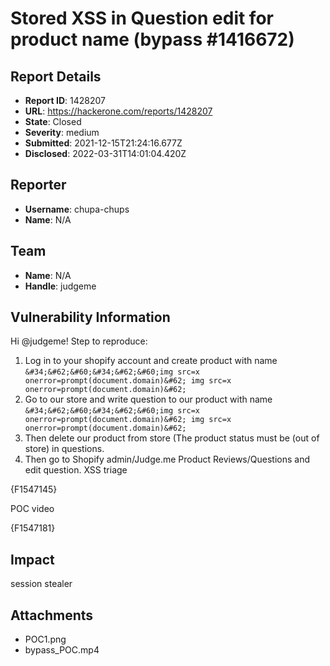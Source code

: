 # Stored XSS in Question edit for product name (bypass #1416672)

## Report Details
- **Report ID**: 1428207
- **URL**: https://hackerone.com/reports/1428207
- **State**: Closed
- **Severity**: medium
- **Submitted**: 2021-12-15T21:24:16.677Z
- **Disclosed**: 2022-03-31T14:01:04.420Z

## Reporter
- **Username**: chupa-chups
- **Name**: N/A

## Team
- **Name**: N/A
- **Handle**: judgeme

## Vulnerability Information
Hi @judgeme!
Step to reproduce:
1. Log in to your shopify account and create product with name `&#34;&#62;&#60;&#34;&#62;&#60;img src=x onerror=prompt(document.domain)&#62; img src=x onerror=prompt(document.domain)&#62;`
2. Go to our store and write question to our product with name `&#34;&#62;&#60;&#34;&#62;&#60;img src=x onerror=prompt(document.domain)&#62; img src=x onerror=prompt(document.domain)&#62;`
3. Then delete our product from store (The product status must be (out of store) in questions.
4. Then go to Shopify admin/Judge.me Product Reviews/Questions and edit question. XSS triage


{F1547145}


POC video

{F1547181}

## Impact

session stealer

## Attachments
- POC1.png
- bypass_POC.mp4
